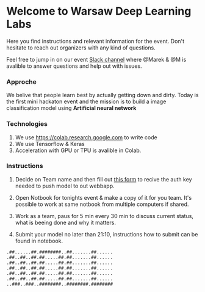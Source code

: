 # Welcome to Warsaw Deep Learning Labs 

Here you find instructions and relevant information for the event. Don't hesitate to reach out organizers with any kind of questions.

Feel free to jump in on our event [Slack channel](https://join.slack.com/t/warsawdeeplea-lin3168/shared_invite/enQtNzY3NTE5MTU0NjI5LTljMGY4MmIwODNiNDYwZGIzMzAxNDE3YTVjODdmN2U3NTdkMzQwMjYyOWFjODUzMjIyMWNhOGExZDc2ZDc0NzQ) where @Marek & @M is avalible to answer questions and help out with issues.

### Approche 
We belive that people learn best by actually getting down and dirty. Today is the first mini hackaton event and the mission is to build a image classification model using **Artificial neural network** 

### Technologies 

1. We use https://colab.research.google.com to write code
2. We use Tensorflow & Keras 
3. Acceleration with GPU or TPU is avalible in Colab.


### Instructions

1. Decide on Team name and then fill out [this form](https://docs.google.com/forms/d/e/1FAIpQLSfA8RnoSp6CX1Y3Esev7iOrbFd7cPOpe54nGlElK7331VT5Vg/viewform) to recive the auth key needed to push model to out webbapp.

2. Open Notbook for tonights event & make a copy of it for you team. It's possible to work at same notbook from multiple computers if shared.

3. Work as a team, paus for 5 min every 30 min to discuss current status, what is beeing done and why it matters. 

4. Submit your model no later than 21:10, instructions how to submit can be found in notebook.


```
.##......##.########..##.......##......
.##..##..##.##.....##.##.......##......
.##..##..##.##.....##.##.......##......
.##..##..##.##.....##.##.......##......
.##..##..##.##.....##.##.......##......
.##..##..##.##.....##.##.......##......
..###..###..########..########.########
```
